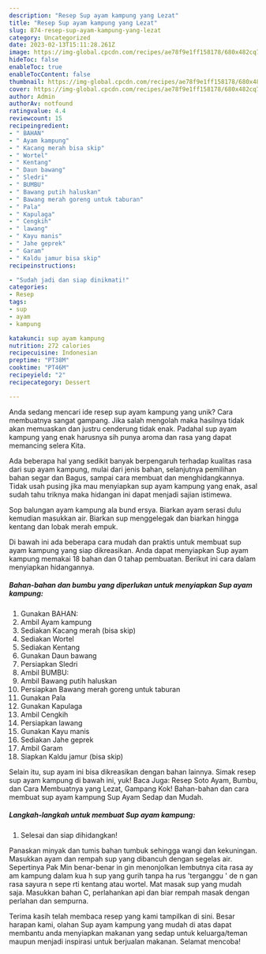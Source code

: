 ```yaml
---
description: "Resep Sup ayam kampung yang Lezat"
title: "Resep Sup ayam kampung yang Lezat"
slug: 874-resep-sup-ayam-kampung-yang-lezat
category: Uncategorized
date: 2023-02-13T15:11:28.261Z
image: https://img-global.cpcdn.com/recipes/ae78f9e1ff158178/680x482cq70/sup-ayam-kampung-foto-resep-utama.jpg
hideToc: false
enableToc: true
enableTocContent: false
thumbnail: https://img-global.cpcdn.com/recipes/ae78f9e1ff158178/680x482cq70/sup-ayam-kampung-foto-resep-utama.jpg
cover: https://img-global.cpcdn.com/recipes/ae78f9e1ff158178/680x482cq70/sup-ayam-kampung-foto-resep-utama.jpg
author: Admin
authorAv: notfound
ratingvalue: 4.4
reviewcount: 15
recipeingredient:
- " BAHAN"
- " Ayam kampung"
- " Kacang merah bisa skip"
- " Wortel"
- " Kentang"
- " Daun bawang"
- " Sledri"
- " BUMBU"
- " Bawang putih haluskan"
- " Bawang merah goreng untuk taburan"
- " Pala"
- " Kapulaga"
- " Cengkih"
- " lawang"
- " Kayu manis"
- " Jahe geprek"
- " Garam"
- " Kaldu jamur bisa skip"
recipeinstructions:

- "Sudah jadi dan siap dinikmati!"
categories:
- Resep
tags:
- sup
- ayam
- kampung

katakunci: sup ayam kampung 
nutrition: 272 calories
recipecuisine: Indonesian
preptime: "PT38M"
cooktime: "PT46M"
recipeyield: "2"
recipecategory: Dessert

---
```





Anda sedang mencari ide resep sup ayam kampung yang unik? Cara membuatnya sangat gampang. Jika salah mengolah maka hasilnya tidak akan memuaskan dan justru cenderung tidak enak. Padahal sup ayam kampung yang enak harusnya sih punya aroma dan rasa yang dapat memancing selera Kita.





Ada beberapa hal yang sedikit banyak berpengaruh terhadap kualitas rasa dari sup ayam kampung, mulai dari jenis bahan, selanjutnya pemilihan bahan segar dan Bagus, sampai cara membuat dan menghidangkannya. Tidak usah pusing jika mau menyiapkan sup ayam kampung yang enak,      asal sudah tahu triknya maka hidangan ini dapat menjadi sajian istimewa.














Sop balungan ayam kampung ala bund ersya. Biarkan ayam serasi dulu kemudian masukkan air. Biarkan sup menggelegak dan biarkan hingga kentang dan lobak merah empuk.






Di bawah ini ada beberapa cara mudah dan praktis untuk membuat sup ayam kampung yang siap dikreasikan. Anda dapat menyiapkan Sup ayam kampung memakai 18 bahan dan 0 tahap pembuatan. Berikut ini cara dalam menyiapkan hidangannya.

<!--inarticleads1-->

##### Bahan-bahan dan bumbu yang diperlukan untuk menyiapkan Sup ayam kampung:

1. Gunakan  BAHAN:
1. Ambil  Ayam kampung
1. Sediakan  Kacang merah (bisa skip)
1. Sediakan  Wortel
1. Sediakan  Kentang
1. Gunakan  Daun bawang
1. Persiapkan  Sledri
1. Ambil  BUMBU:
1. Ambil  Bawang putih haluskan
1. Persiapkan  Bawang merah goreng untuk taburan
1. Gunakan  Pala
1. Gunakan  Kapulaga
1. Ambil  Cengkih
1. Persiapkan  lawang
1. Gunakan  Kayu manis
1. Sediakan  Jahe geprek
1. Ambil  Garam
1. Siapkan  Kaldu jamur (bisa skip)


Selain itu, sup ayam ini bisa dikreasikan dengan bahan lainnya. Simak resep sup ayam kampung di bawah ini, yuk! Baca Juga: Resep Soto Ayam, Bumbu, dan Cara Membuatnya yang Lezat, Gampang Kok! Bahan-bahan dan cara membuat sup ayam kampung Sup Ayam Sedap dan Mudah. 

<!--inarticleads2-->

##### Langkah-langkah untuk membuat Sup ayam kampung:


1. Selesai dan siap dihidangkan!

Panaskan minyak dan tumis bahan tumbuk sehingga wangi dan kekuningan. Masukkan ayam dan rempah sup yang dibancuh dengan segelas air. Sepertinya Pak Min benar-benar in gin menonjolkan lembutnya cita rasa ay am kampung dalam kua h sup yang gurih tanpa ha rus &#39;terganggu &#39; de n gan rasa sayura n sepe rti kentang atau wortel. Mat masak sup yang mudah saja. Masukkan bahan C, perlahankan api dan biar rempah masak dengan perlahan dan sempurna. 

Terima kasih telah membaca resep yang kami tampilkan di sini. Besar harapan kami, olahan Sup ayam kampung yang mudah di atas dapat membantu anda menyiapkan makanan yang sedap untuk keluarga/teman maupun menjadi inspirasi untuk berjualan makanan. Selamat mencoba!

